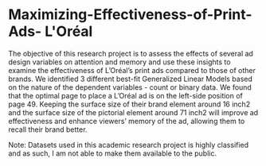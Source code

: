 # Maximizing-Effectiveness-of-Print-Ads- L'Oréal

The objective of this research project is to assess the effects of several ad design variables on attention and memory and use these insights to examine the effectiveness of L’Oréal’s print ads compared to those of other brands. We identified 3 different best-fit Generalized Linear Models based on the nature of the dependent variables - count or binary data. We found that the optimal page to place a L’Oréal ad is on the left-side position of page 49. Keeping the surface size of their brand element around 16 inch2 and the surface size of the pictorial element around 71 inch2 will improve ad effectiveness and enhance viewers’ memory of the ad, allowing them to recall their brand better.

Note: Datasets used in this academic research project is highly classified and as such, I am not able to make them available to the public.
